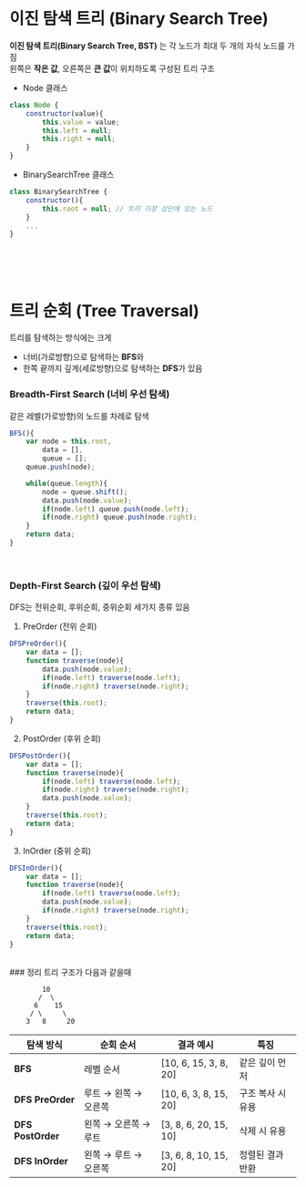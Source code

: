 # 이진 탐색 트리 (Binary Search Tree)
**이진 탐색 트리(Binary Search Tree, BST)** 는 각 노드가 최대 두 개의 자식 노드를 가짐  
왼쪽은 **작은 값**, 오른쪽은 **큰 값**이 위치하도록 구성된 트리 구조

- Node 클래스

```js
class Node {
    constructor(value){
        this.value = value; 
        this.left = null; 
        this.right = null;
    }
}
```

- BinarySearchTree 클래스
```js
class BinarySearchTree {
    constructor(){
        this.root = null; // 트리 가장 상단에 있는 노드
    }
    ...
}
```

<br><br><br>
# 트리 순회 (Tree Traversal)

트리를 탐색하는 방식에는 크게  
- 너비(가로방향)으로 탐색하는 **BFS**와  
- 한쪽 끝까지 깊게(세로방향)으로 탐색하는 **DFS**가 있음


### Breadth-First Search (너비 우선 탐색)

같은 레벨(가로방향)의 노드를 차례로 탐색  

```js
BFS(){
    var node = this.root,
        data = [],
        queue = [];
    queue.push(node);

    while(queue.length){
        node = queue.shift();
        data.push(node.value);
        if(node.left) queue.push(node.left);
        if(node.right) queue.push(node.right);
    }
    return data;
}
```
<br>

### Depth-First Search (깊이 우선 탐색)

DFS는 전위순회, 후위순회, 중위순회 세가지 종류 있음  

1. PreOrder (전위 순회)  

```js
DFSPreOrder(){
    var data = [];
    function traverse(node){
        data.push(node.value);
        if(node.left) traverse(node.left);
        if(node.right) traverse(node.right);
    }
    traverse(this.root);
    return data;
}
```


2. PostOrder (후위 순회)

```js
DFSPostOrder(){
    var data = [];
    function traverse(node){
        if(node.left) traverse(node.left);
        if(node.right) traverse(node.right);
        data.push(node.value);
    }
    traverse(this.root);
    return data;
}
```


3. InOrder (중위 순회)  

```js
DFSInOrder(){
    var data = [];
    function traverse(node){
        if(node.left) traverse(node.left);
        data.push(node.value);
        if(node.right) traverse(node.right);
    }
    traverse(this.root);
    return data;
}
```
<br> 
### 정리
트리 구조가 다음과 같을때

```
        10
       /  \
      6    15
     / \     \
    3   8     20
```

| 탐색 방식             | 순회 순서         | 결과 예시                 | 특징         |
| ----------------- | ------------- | --------------------- | ---------- |
| **BFS**           | 레벨 순서         | [10, 6, 15, 3, 8, 20] | 같은 깊이 먼저   |
| **DFS PreOrder**  | 루트 → 왼쪽 → 오른쪽 | [10, 6, 3, 8, 15, 20] | 구조 복사 시 유용 |
| **DFS PostOrder** | 왼쪽 → 오른쪽 → 루트 | [3, 8, 6, 20, 15, 10] | 삭제 시 유용    |
| **DFS InOrder**   | 왼쪽 → 루트 → 오른쪽 | [3, 6, 8, 10, 15, 20] | 정렬된 결과 반환  |
